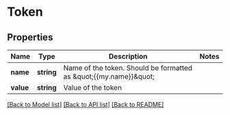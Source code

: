 # Token

## Properties
Name | Type | Description | Notes
------------ | ------------- | ------------- | -------------
**name** | **string** | Name of the token.  Should be formatted as \&quot;{{my.name}}\&quot; | 
**value** | **string** | Value of the token | 

[[Back to Model list]](../README.md#documentation-for-models) [[Back to API list]](../README.md#documentation-for-api-endpoints) [[Back to README]](../README.md)


